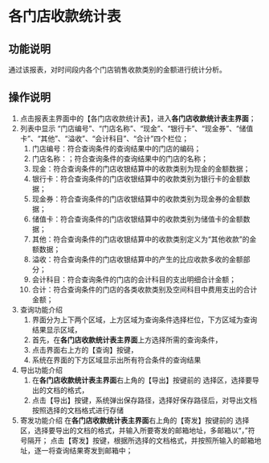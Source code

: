 # 各门店收款统计表

## 功能说明

通过该报表，对时间段内各个门店销售收款类别的金额进行统计分析。

## 操作说明

1.	点击报表主界面中的【各门店收款统计表】，进入**各门店收款统计表主界面**；
2.	列表中显示 “门店编号”、“门店名称”、“现金”、“银行卡”、“现金券”、“储值卡”、“其他”、“溢收”、“会计科目”、“合计”四个栏位；
 	1. 门店编号：符合查询条件的查询结果中的门店的编码；
 	2. 门店名称：；符合查询条件的查询结果中的门店的名称；
 	3. 现金：符合查询条件的门店收银结算中的收款类别为现金的金额数据；
 	4. 银行卡：符合查询条件的门店收银结算中的收款类别为银行卡的金额数据；
 	5. 现金券：符合查询条件的门店收银结算中的收款类别为现金券的金额数据；
 	6. 储值卡：符合查询条件的门店收银结算中的收款类别为储值卡的金额数据；
 	7. 其他：符合查询条件的门店收银结算中的收款类别定义为“其他收款”的金额数据；
 	8. 溢收：符合查询条件的门店收银结算中的产生的比应收款多收的金额部分；
 	9. 会计科目：符合查询条件的门店的会计科目的支出明细合计金额；
 	10. 合计：符合查询条件的门店的各类收款类别及空间科目中费用支出的合计金额；
3.	查询功能介绍
	1. 界面分为上下两个区域，上方区域为查询条件选择栏位，下方区域为查询结果显示区域，
	2. 首先，在**各门店收款统计表主界面**上方选择所需的查询条件，
	3. 点击界面右上方的【查询】按键，
	4. 系统在界面的下方区域显示出所有符合条件的查询结果
4.	导出功能介绍
	1. 在**各门店收款统计表主界面**右上角的【导出】按键前的 选择区，选择要导出的文档的格式，
	2. 点击【导出】按键，系统弹出保存路径，选择好保存路径后，对导出文档按照选择的文档格式进行存储
5.	寄发功能介绍
	在**各门店收款统计表主界面**右上角的【寄发】按键前的 选择区，选择要导出的文档的格式，并输入所要寄发的邮箱地址，多邮箱以“，”符号隔开；
	点击【寄发】按键，根据所选择的文档格式，并按照所输入的邮箱地址，逐一将查询结果寄发到邮箱中；
